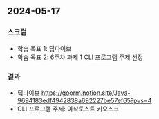 ## 2024-05-17

### 스크럼
- 학습 목표 1: 딥다이브
- 학습 목표 2: 6주차 과제 1 CLI 프로그램 주제 선정
  
### 결과
- 딥다이브
https://goorm.notion.site/Java-9694183edf4942838a692227be57ef65?pvs=4
- CLI 프로그램 주제: 이삭토스트 키오스크